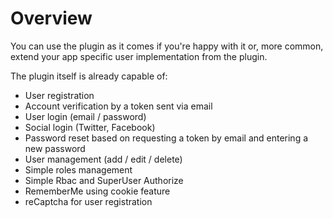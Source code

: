 Overview
========

You can use the plugin as it comes if you're happy with it or, more common, extend your app specific user implementation from the plugin.

The plugin itself is already capable of:

* User registration
* Account verification by a token sent via email
* User login (email / password)
* Social login (Twitter, Facebook)
* Password reset based on requesting a token by email and entering a new password
* User management (add / edit / delete)
* Simple roles management
* Simple Rbac and SuperUser Authorize
* RememberMe using cookie feature
* reCaptcha for user registration

